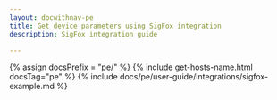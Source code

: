 ```yaml
---
layout: docwithnav-pe
title: Get device parameters using SigFox integration
description: SigFox integration guide

---
```

{% assign docsPrefix = "pe/" %}
{% include get-hosts-name.html docsTag="pe" %}
{% include docs/pe/user-guide/integrations/sigfox-example.md %}
